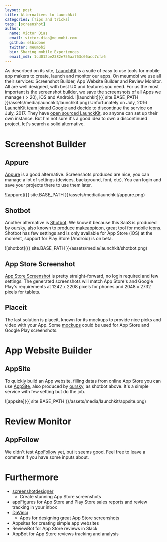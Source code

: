 ```yaml
---
layout: post
title: Alternatives to Launchkit
categories: [Tips and tricks]
tags: [screenshot]
author:
  name: Victor Dias
  email: victor.dias@meumobi.com
  github: elbidone
  twitter: meumobi
  bio: Sharing mobile Experiences
  email_md5: 1cd012be2382e755aa763c66acc7cfa6
---
```

As described on its site, [LaunchKit](https://launchkit.io/) is a suite of easy to use tools for mobile app makers to create, launch and monitor our apps. On meumobi we use all their services: Screenshot Builder, App Website Builder and Review Monitor. 
All are well designed, with best UX and features you need. For us the most important is the screenshot builder, we save the screenshots of all Apps we manage ( > 20), iOS and Android.
![launchkit]({{ site.BASE_PATH }}/assets/media/launchkit/launchkit.png)
Unfortunately on July, 2016 [LaunchKit team joined Google](https://library.launchkit.io/launchkit-joins-google-7e6108a706ab) and decide to discontinue the service on July, 2017. They have [open sourced LaunckKit](https://github.com/launchkit/launchkit), so anyone can set up their own instance. But I'm not sure it's a good idea to own a discontinued project, let's search a solid alternative.

# Screenshot Builder

## Appure
[Appure](https://appure.io/) is a good alternative. Screenshots produced are nice, you can manage a lot of settings (devices, background, font, etc).
You can login and save your projects there to use them later. 

![appure]({{ site.BASE_PATH }}/assets/media/launchkit/appure.png)

## Shotbot
Another alternative is [Shotbot](https://app.shotbot.io/). We know it because this SaaS is produced by [oursky](https://oursky.com/), also known to produce [makeappicon](https://makeappicon.com/), great tool for mobile icons. 
Shotbot has few settings and is only available for App Store (iOS) at the moment, support for Play Store (Android) is on beta.

![shotbot]({{ site.BASE_PATH }}/assets/media/launchkit/shotbot.png)

## App Store Screenshot
[App Store Screenshot](https://www.appstorescreenshot.com) is pretty straight-forward, no login required and few settings.
The generated screenshots will match App Store's and Google Play's requirements at 1242 x 2208 pixels for phones and 2048 x 2732 pixels for tablets.

## Placeit
The last solution is placeit, known for its mockups to provide nice picks and video with your App. Some [mockups](https://placeit.net/stages/flat-screenshot-os-builder-emitting-shadow-app-smartphone) could be used for App Store and Google Play screenshots.

# App Website Builder

## AppSite

To quickly build an App website, filling datas from online App Store you can use [AppSite](https://appsite.skygear.io/), also produced by [oursky](https://oursky.com/), as shotbot above. It's a simple service with few setting but do the job.

![appsite]({{ site.BASE_PATH }}/assets/media/launchkit/appsite.png)

# Review Monitor

## AppFollow
We didn't test [AppFollow](https://appfollow.io/) yet, but it seems good. Feel free to leave a comment if you have some inputs about.

# Furthermore
- [screenshotdesigner](https://screenshotdesigner.com)
  - Create stunning App Store screenshots
- appFigures for App Store and Play Store sales reports and review tracking in your inbox
- [DaVinci](https://www.davinciapps.com/)
  - Apps for designing great App Store screenshots
- Appsites for creating simple app websites
- ReviewBot for App Store reviews in Slack
- AppBot for App Store reviews tracking and analysis